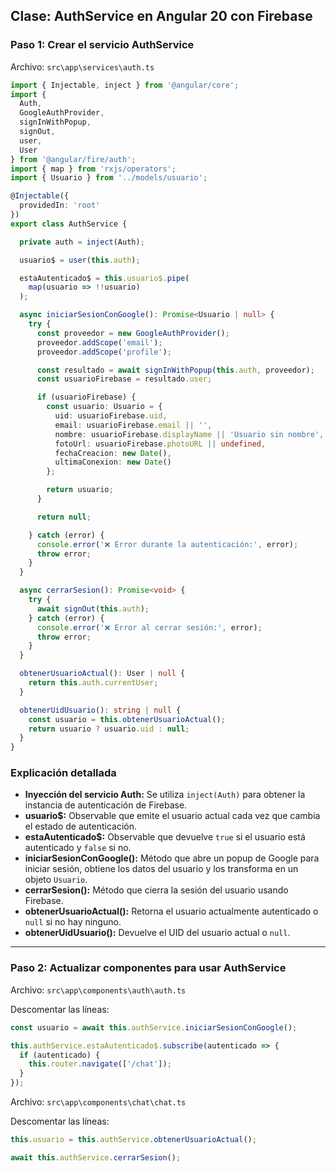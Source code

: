 ## Clase: AuthService en Angular 20 con Firebase

### Paso 1: Crear el servicio AuthService
Archivo: `src\app\services\auth.ts`

```ts
import { Injectable, inject } from '@angular/core';
import {
  Auth,
  GoogleAuthProvider,
  signInWithPopup,
  signOut,
  user,
  User
} from '@angular/fire/auth';
import { map } from 'rxjs/operators';
import { Usuario } from '../models/usuario';

@Injectable({
  providedIn: 'root'
})
export class AuthService {

  private auth = inject(Auth);

  usuario$ = user(this.auth);

  estaAutenticado$ = this.usuario$.pipe(
    map(usuario => !!usuario)
  );

  async iniciarSesionConGoogle(): Promise<Usuario | null> {
    try {
      const proveedor = new GoogleAuthProvider();
      proveedor.addScope('email');
      proveedor.addScope('profile');

      const resultado = await signInWithPopup(this.auth, proveedor);
      const usuarioFirebase = resultado.user;

      if (usuarioFirebase) {
        const usuario: Usuario = {
          uid: usuarioFirebase.uid,
          email: usuarioFirebase.email || '',
          nombre: usuarioFirebase.displayName || 'Usuario sin nombre',
          fotoUrl: usuarioFirebase.photoURL || undefined,
          fechaCreacion: new Date(),
          ultimaConexion: new Date()
        };

        return usuario;
      }

      return null;

    } catch (error) {
      console.error('❌ Error durante la autenticación:', error);
      throw error;
    }
  }

  async cerrarSesion(): Promise<void> {
    try {
      await signOut(this.auth);
    } catch (error) {
      console.error('❌ Error al cerrar sesión:', error);
      throw error;
    }
  }

  obtenerUsuarioActual(): User | null {
    return this.auth.currentUser;
  }

  obtenerUidUsuario(): string | null {
    const usuario = this.obtenerUsuarioActual();
    return usuario ? usuario.uid : null;
  }
}
```

### Explicación detallada

- **Inyección del servicio Auth:** Se utiliza `inject(Auth)` para obtener la instancia de autenticación de Firebase.
- **usuario$:** Observable que emite el usuario actual cada vez que cambia el estado de autenticación.
- **estaAutenticado$:** Observable que devuelve `true` si el usuario está autenticado y `false` si no.
- **iniciarSesionConGoogle():** Método que abre un popup de Google para iniciar sesión, obtiene los datos del usuario y los transforma en un objeto `Usuario`.
- **cerrarSesion():** Método que cierra la sesión del usuario usando Firebase.
- **obtenerUsuarioActual():** Retorna el usuario actualmente autenticado o `null` si no hay ninguno.
- **obtenerUidUsuario():** Devuelve el UID del usuario actual o `null`.

---

### Paso 2: Actualizar componentes para usar AuthService

Archivo: `src\app\components\auth\auth.ts`

Descomentar las líneas:
```ts
const usuario = await this.authService.iniciarSesionConGoogle();
```
```ts
this.authService.estaAutenticado$.subscribe(autenticado => {
  if (autenticado) {
    this.router.navigate(['/chat']);
  }
});
```

Archivo: `src\app\components\chat\chat.ts`

Descomentar las líneas:
```ts
this.usuario = this.authService.obtenerUsuarioActual();
```
```ts
await this.authService.cerrarSesion();
```

